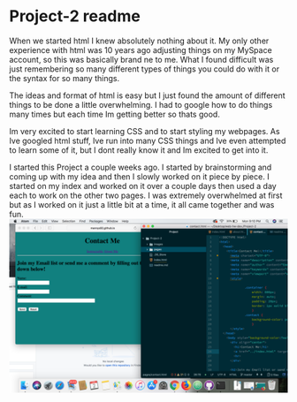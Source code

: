 # Project-2 readme

When we started html I knew absolutely nothing about it.
My only other experience with html was 10 years ago adjusting things on my MySpace account, so this was basically brand ne to me.
What I found difficult was just remembering so many different types of things you could do with it or the syntax for so many things.

The ideas and format of html is easy but I just found the amount of different things to be done a little overwhelming. I had to google how to do things many times but each time Im getting better so thats good.

Im very excited to start learning CSS and to start styling my webpages. As Ive googled html stuff, Ive run into many CSS things and Ive even attempted to learn some of it, but I dont really know it and Im excited to get into it.

I started this Project a couple weeks ago. I started by brainstorming and coming up with my idea and then I slowly worked on it piece by piece. I started on my index and worked on it over a couple days then used a day each to work on the other two pages. I was extremely overwhelmed at first but as I worked on it just a little bit at a time, it all came together and was fun.
![Screenshot](./images/screenshot.png)
